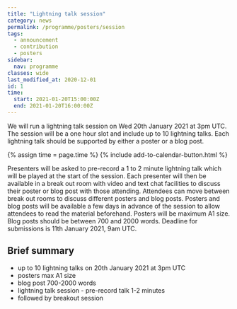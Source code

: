 ```yaml
---
title: "Lightning talk session"
category: news
permalink: /programme/posters/session
tags:
  - announcement
  - contribution
  - posters
sidebar:
  nav: programme
classes: wide
last_modified_at: 2020-12-01
id: 1
time:
  start: 2021-01-20T15:00:00Z
  end: 2021-01-20T16:00:00Z
---
```


We will run a lightning talk session on Wed 20th January 2021 at 3pm UTC.  The session will be a one hour slot and include up to 10  lightning talks. Each lightning talk should be supported by either a poster or a blog post.

<p>
    {% assign time = page.time %}
    {% include add-to-calendar-button.html %}
</p>

Presenters will be asked to pre-record a 1 to 2 minute lightning talk which will be played at the start of the session. Each presenter will then be available in a break out room with video and text chat facilities to discuss their poster or blog post with those attending. Attendees can move between break out rooms to discuss different posters and blog posts.  Posters and blog posts will be available a few days in advance of the session to allow attendees to read the material beforehand. Posters will be maximum A1 size. Blog posts should be between 700 and 2000 words. Deadline for submissions is 11th January 2021, 9am UTC.

## Brief summary

* up to 10 lightning talks on 20th January 2021 at 3pm UTC
* posters max A1 size
* blog post 700-2000 words
* lightning talk session - pre-record talk 1-2 minutes
* followed by breakout session

